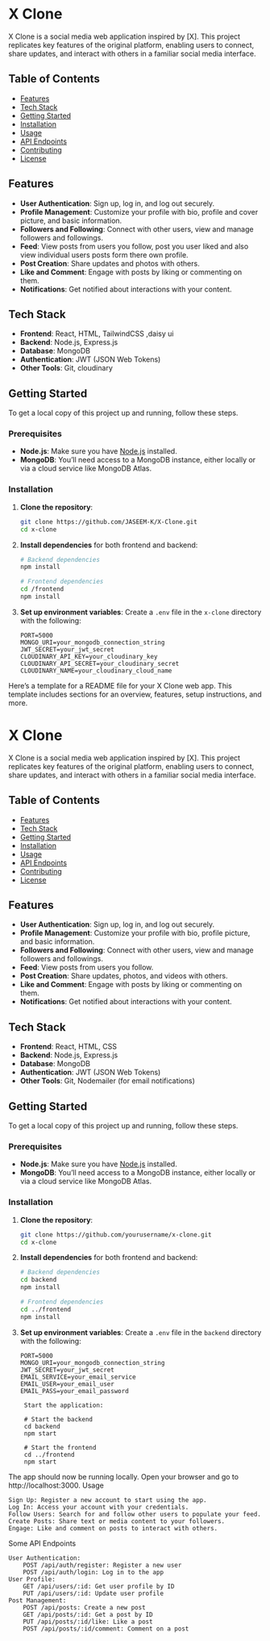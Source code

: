 # X Clone

X Clone is a social media web application inspired by [X]. This project replicates key features of the original platform, enabling users to connect, share updates, and interact with others in a familiar social media interface.

## Table of Contents

- [Features](#features)
- [Tech Stack](#tech-stack)
- [Getting Started](#getting-started)
- [Installation](#installation)
- [Usage](#usage)
- [API Endpoints](#api-endpoints)
- [Contributing](#contributing)
- [License](#license)

## Features

- **User Authentication**: Sign up, log in, and log out securely.
- **Profile Management**: Customize your profile with bio, profile and cover picture, and basic information.
- **Followers and Following**: Connect with other users, view and manage followers and followings.
- **Feed**: View posts from users you follow, post you user liked and also view individual users posts form there own profile.
- **Post Creation**: Share updates and photos with others.
- **Like and Comment**: Engage with posts by liking or commenting on them.
- **Notifications**: Get notified about interactions with your content.

## Tech Stack

- **Frontend**: React, HTML, TailwindCSS ,daisy ui
- **Backend**: Node.js, Express.js
- **Database**: MongoDB
- **Authentication**: JWT (JSON Web Tokens)
- **Other Tools**: Git, cloudinary

## Getting Started

To get a local copy of this project up and running, follow these steps.

### Prerequisites

- **Node.js**: Make sure you have [Node.js](https://nodejs.org/) installed.
- **MongoDB**: You’ll need access to a MongoDB instance, either locally or via a cloud service like MongoDB Atlas.

### Installation

1. **Clone the repository**:
    ```bash
    git clone https://github.com/JASEEM-K/X-Clone.git
    cd x-clone
    ```

2. **Install dependencies** for both frontend and backend:
    ```bash
    # Backend dependencies
    npm install

    # Frontend dependencies
    cd /frontend
    npm install
    ```

3. **Set up environment variables**:
   Create a `.env` file in the `x-clone` directory with the following:
   ```plaintext
   PORT=5000
   MONGO_URI=your_mongodb_connection_string
   JWT_SECRET=your_jwt_secret
   CLOUDINARY_API_KEY=your_cloudinary_key
   CLOUDINARY_API_SECRET=your_cloudinary_secret
   CLOUDINARY_NAME=your_cloudinary_cloud_name
Here’s a template for a README file for your X Clone web app. This template includes sections for an overview, features, setup instructions, and more.

# X Clone

X Clone is a social media web application inspired by [X]. This project replicates key features of the original platform, enabling users to connect, share updates, and interact with others in a familiar social media interface.

## Table of Contents

- [Features](#features)
- [Tech Stack](#tech-stack)
- [Getting Started](#getting-started)
- [Installation](#installation)
- [Usage](#usage)
- [API Endpoints](#api-endpoints)
- [Contributing](#contributing)
- [License](#license)

## Features

- **User Authentication**: Sign up, log in, and log out securely.
- **Profile Management**: Customize your profile with bio, profile picture, and basic information.
- **Followers and Following**: Connect with other users, view and manage followers and followings.
- **Feed**: View posts from users you follow.
- **Post Creation**: Share updates, photos, and videos with others.
- **Like and Comment**: Engage with posts by liking or commenting on them.
- **Notifications**: Get notified about interactions with your content.

## Tech Stack

- **Frontend**: React, HTML, CSS
- **Backend**: Node.js, Express.js
- **Database**: MongoDB
- **Authentication**: JWT (JSON Web Tokens)
- **Other Tools**: Git, Nodemailer (for email notifications)

## Getting Started

To get a local copy of this project up and running, follow these steps.

### Prerequisites

- **Node.js**: Make sure you have [Node.js](https://nodejs.org/) installed.
- **MongoDB**: You’ll need access to a MongoDB instance, either locally or via a cloud service like MongoDB Atlas.

### Installation

1. **Clone the repository**:
    ```bash
    git clone https://github.com/yourusername/x-clone.git
    cd x-clone
    ```

2. **Install dependencies** for both frontend and backend:
    ```bash
    # Backend dependencies
    cd backend
    npm install

    # Frontend dependencies
    cd ../frontend
    npm install
    ```

3. **Set up environment variables**:
   Create a `.env` file in the `backend` directory with the following:
   ```plaintext
   PORT=5000
   MONGO_URI=your_mongodb_connection_string
   JWT_SECRET=your_jwt_secret
   EMAIL_SERVICE=your_email_service
   EMAIL_USER=your_email_user
   EMAIL_PASS=your_email_password

    Start the application:

    # Start the backend
    cd backend
    npm start

    # Start the frontend
    cd ../frontend
    npm start

The app should now be running locally. Open your browser and go to http://localhost:3000.
Usage

    Sign Up: Register a new account to start using the app.
    Log In: Access your account with your credentials.
    Follow Users: Search for and follow other users to populate your feed.
    Create Posts: Share text or media content to your followers.
    Engage: Like and comment on posts to interact with others.

Some API Endpoints

    User Authentication:
        POST /api/auth/register: Register a new user
        POST /api/auth/login: Log in to the app
    User Profile:
        GET /api/users/:id: Get user profile by ID
        PUT /api/users/:id: Update user profile
    Post Management:
        POST /api/posts: Create a new post
        GET /api/posts/:id: Get a post by ID
        PUT /api/posts/:id/like: Like a post
        POST /api/posts/:id/comment: Comment on a post
